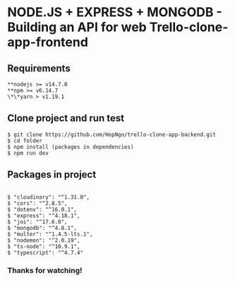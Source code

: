 # NODE.JS + EXPRESS + MONGODB - Building an API for web Trello-clone-app-frontend

## Requirements

```
**nodejs >= v14.7.0
**npm >= v6.14.7
\*\*yarn > v1.19.1
```

## Clone project and run test

```
$ git clone https://github.com/HopNgo/trello-clone-app-backend.git
$ cd folder
$ npm install (packages in dependencies)
$ npm run dev

```

## Packages in project

```

$ "cloudinary": "^1.31.0",
$ "cors": "^2.8.5",
$ "dotenv": "^16.0.1",
$ "express": "^4.18.1",
$ "joi": "^17.6.0",
$ "mongodb": "^4.8.1",
$ "multer": "^1.4.5-lts.1",
$ "nodemon": "^2.0.19",
$ "ts-node": "^10.9.1",
$ "typescript": "^4.7.4"

```

### Thanks for watching!
